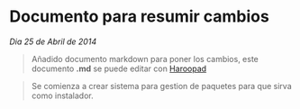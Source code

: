 Documento para resumir cambios
===========================

*Dia 25 de Abril de 2014*

>Añadido documento markdown para poner los cambios, este documento **.md** se puede editar con [Haroopad](http://pad.haroopress.com/)

 
>Se comienza a crear sistema para gestion de paquetes para que sirva como instalador.